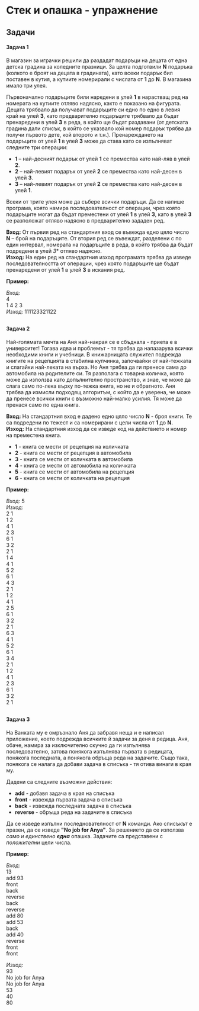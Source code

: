 # Стек и опашка - упражнение

## Задачи

#### Задача 1
В магазин за играчки решили да раздадат подаръци на децата от една детска градина за коледните празници. За целта подготвили **N** подаръка (колкото е броят на децата в градината), като всеки подарък бил поставен в кутия, а кутиите номерирали с числата от **1** до **N**. В магазина имало три улея.

Първоначално подаръците били наредени в улей **1** в нарастващ ред на номерата на кутиите отляво надясно, както е показано на фигурата. Децата трябвало да получават подаръците си едно по едно в левия край на улей **3**, като предварително подаръците трябвало да бъдат пренаредени в улей **3** в реда, в който ще бъдат раздавани (от детската градина дали списък, в който се указвало кой номер подарък трябва да получи първото дете, кой второто и т.н.). Пренареждането на подаръците от улей **1** в улей **3** може да става като се изпълняват следните три операции: 
- **1** – най-десният подарък от улей **1** се премества като най-ляв в улей **2**. 
- **2** – най-левият подарък от улей **2** се премества като най-десен в улей **3**. 
- **3** – най-левият подарък от улей **2** се премества като най-десен в улей **1**.

Всеки от трите улея може да събере всички подаръци. Да се напише програма, която намира последователност от операции, чрез която подаръците могат да бъдат преместени от улей **1** в улей **3**, като в улей **3** се разположат отляво надясно в предварително зададен ред.

**Вход:** От първия ред на стандартния вход се въвежда едно цяло число **N** – брой на подаръците. От втория ред се въвеждат, разделени с по един интервал, номерата на подаръците в реда, в който трябва да бъдат подредени в улей *3** отляво надясно. \
**Изход:** На един ред на стандартния изход програмата трябва да изведе последователността от операции, чрез която подаръците ще бъдат пренаредени от улей **1** в улей **3** в искания ред.

**Пример:**

*Вход:* \
4  \
1 4 2 3  \
*Изход:* 111123321122



##
#### Задача 2
Най-голямата мечта на Аня най-накрая се е сбъднала - приета е в университет! Тогава идва и проблемът - тя трябва да напазарува всички необходими книги и учебници. В книжарницата служител подрежда книгите на рецепцията в стабилна купчинка, започвайки от най-тежката и слагайки най-леката на върха. Но Аня трябва да ги пренесе сама до автомобила на родителите си. Тя разполага с товарна количка, която може да използва като допълнително пространство, и знае, че може да слага само по-лека върху по-тежка книга, но не и обратното. Аня трябва да измисли подходящ алгоритъм, с който да е уверена, че може да пренесе всички книги с възможно най-малко усилия. Тя може да пренася само по една книга.

**Вход:** На стандартния вход е дадено едно цяло число **N** - броя книги. Те са подредени по тежест и са номерирани с цели числа от **1** до **N.** \
**Изход:** На стандартния изход да се изведе код на действието и номер на преместена книга.
- **1** - книга се мести от рецепция на количката
- **2** - книга се мести от рецепция в автомобила
- **3** - книга се мести от количката в автомобила
- **4** - книга се мести от автомобила на количката
- **5** - книга се мести от автомобила на рецепция
- **6** - книга се мести от количката на рецепция

**Пример:**

*Вход:* 5 \
*Изход:* \
2 1 \
1 2 \
4 1 \
2 3 \
6 1 \
3 2 \
2 1 \
1 4 \
4 1 \
5 2 \
6 1 \
4 3 \
2 1 \
1 2 \
4 1 \
2 5 \
6 1 \
3 2 \
2 1 \
6 3 \
4 1 \
5 2 \
6 1 \
3 4 \
2 1 \
1 2 \
4 1 \
2 3 \
6 1 \
3 2 \
2 1


##
#### Задача 3
На Ванката му е омръзнало Аня да забравя неща и е написал приложение, което подрежда всичките й задачи за деня в редица. Аня, обаче, намира за изключително скучно да ги изпълнява последователно, затова понякога изпълнява първата в редицата, понякога последната, а понякога обръща реда на задачите. Също така, понякога се налага да добави задача в списъка - тя отива винаги в края му.

Дадени са следните възможни действия:
- **add** - добавя задача в края на списъка
- **front** - извежда първата задача в списъка 
- **back** - извежда последната задача в списъка
- **reverse** - обръща реда на задачите в списъка

Да се изведе изпълни последнователност от **N** команди. Ако списъкът е празен, да се изведе **"No job for Anya"**. За решението да се използва *само и единствено **една*** опашка. Задачите са представени с *положителни* цели числа.


**Пример:**

*Вход:* \
13 \
add 93 \
front \
back \
reverse \
back \
reverse \
add 80 \
add 53 \
back \
add 40 \
reverse \
front \
front

*Изход:* \
93 \
No job for Anya \
No job for Anya \
53 \
40 \
80


